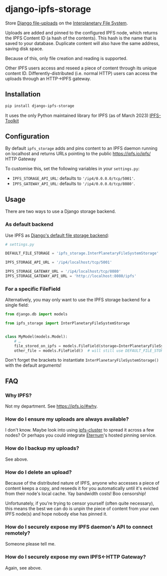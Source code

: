 django-ipfs-storage
===================

Store [Django file-uploads](https://docs.djangoproject.com/en/4.0/topics/files/)
on the [Interplanetary File System](https://ipfs.io/).

Uploads are added and pinned to the configured IPFS node,
which returns the IPFS Content ID (a hash of the contents).
This hash is the name that is saved to your database.
Duplicate content will also have the same address,
saving disk space.

Because of this, only file creation and reading is supported.

Other IPFS users access and reseed a piece of content
through its unique content ID.
Differently-distributed (i.e. normal HTTP) users
can access the uploads through an HTTP→IPFS gateway.


Installation
------------

```bash
pip install django-ipfs-storage
```
It uses the only Python maintained library for IPFS (as of March 2023) [IPFS-Toolkit](https://github.com/emendir/IPFS-Toolkit-Python)

Configuration
-------------

By default `ipfs_storage` adds and pins content to an IPFS daemon running on localhost
and returns URLs pointing to the public <https://ipfs.io/ipfs/> HTTP Gateway

To customise this, set the following variables in your `settings.py`:

- `IPFS_STORAGE_API_URL`: defaults to `'/ip4/0.0.0.0/tcp/5001'`.
- `IPFS_GATEWAY_API_URL`: defaults to `'/ip4/0.0.0.0/tcp/8080'`.


Usage
-----

There are two ways to use a Django storage backend.

### As default backend

Use IPFS as [Django's default file storage backend](https://docs.djangoproject.com/en/1.11/ref/settings/#std:setting-DEFAULT_FILE_STORAGE):

```python
# settings.py

DEFAULT_FILE_STORAGE = 'ipfs_storage.InterPlanetaryFileSystemStorage'

IPFS_STORAGE_API_URL = '/ip4/localhost/tcp/5001'

IPFS_STORAGE_GATEWAY_URL = '/ip4/localhost/tcp/8080'
IPFS_STORAGE_GATEWAY_API_URL = 'http://localhost:8080/ipfs'
```


### For a specific FileField

Alternatively, you may only want to use the IPFS storage backend for a single field:

```python
from django.db import models

from ipfs_storage import InterPlanetaryFileSystemStorage


class MyModel(models.Model):
    # …
    file_stored_on_ipfs = models.FileField(storage=InterPlanetaryFileSystemStorage())
    other_file = models.FileField()  # will still use DEFAULT_FILE_STORAGE
```

Don't forget the brackets to instantiate `InterPlanetaryFileSystemStorage()` with the default arguments!


FAQ
---

### Why IPFS?

Not my department. See <https://ipfs.io/#why>.

### How do I ensure my uploads are always available?

I don't know. Maybe look into using [ipfs-cluster](https://github.com/ipfs/ipfs-cluster)
to spread it across a few nodes?
Or perhaps you could integrate [Eternum](https://www.eternum.io)'s hosted pinning service.

### How do I backup my uploads?

See above.

### How do I delete an upload?

Because of the distributed nature of IPFS, anyone who accesses a piece
of content keeps a copy, and reseeds it for you automatically until it's
evicted from their node's local cache. Yay bandwidth costs! Boo censorship!

Unfortunately, if you're trying to censor yourself (often quite necessary),
this means the best we can do is unpin the piece of content from your own IPFS node(s)
and hope nobody else has pinned it.

### How do I securely expose my IPFS daemon's API to connect remotely?

Someone please tell me.

### How do I securely expose my own IPFS←HTTP Gateway?

Again, see above.
